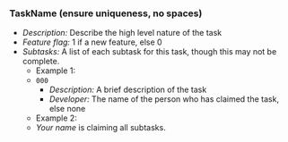 ### TaskName (ensure uniqueness, no spaces) 

- *Description:* Describe the high level nature of the task
- *Feature flag:* 1 if a new feature, else 0
- *Subtasks:* A list of each subtask for this task, though this may not be complete.
	- Example 1:
	- `000` 
		- *Description:* A brief description of the task
		- *Developer:* The name of the person who has claimed the task, else none
	- Example 2:
	- *Your name* is claiming all subtasks.
	